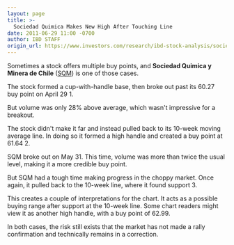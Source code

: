 ```yaml
---
layout: page
title: >-
  Sociedad Quimica Makes New High After Touching Line
date: 2011-06-29 11:00 -0700
author: IBD STAFF
origin_url: https://www.investors.com/research/ibd-stock-analysis/sociedad-quimica-makes-new-high-after-touching-line/
---
```





Sometimes a stock offers multiple buy points, and **Sociedad Quimica y Minera de Chile** ([SQM](https://research.investors.com/quote.aspx?symbol=SQM)) is one of those cases.

  

The stock formed a cup-with-handle base, then broke out past its 60.27 buy point on April 29 1.

  

But volume was only 28% above average, which wasn't impressive for a breakout.

  

The stock didn't make it far and instead pulled back to its 10-week moving average line. In doing so it formed a high handle and created a buy point at 61.64 2.

  

SQM broke out on May 31. This time, volume was more than twice the usual level, making it a more credible buy point.

  

But SQM had a tough time making progress in the choppy market. Once again, it pulled back to the 10-week line, where it found support 3.

  

This creates a couple of interpretations for the chart. It acts as a possible buying range after support at the 10-week line. Some chart readers might view it as another high handle, with a buy point of 62.99.

  

In both cases, the risk still exists that the market has not made a rally confirmation and technically remains in a correction.




